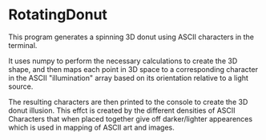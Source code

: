 # RotatingDonut

This program generates a spinning 3D donut using ASCII characters in the terminal. 

It uses numpy to perform the necessary calculations to create the 3D shape, and then maps each point in 3D space to a corresponding character in the ASCII "illumination" array based on its orientation relative to a light source. 

The resulting characters are then printed to the console to create the 3D donut illusion. This effct is created by the different densities of ASCII Characters that when placed together give off darker/lighter appearences which is used in mapping of ASCII art and images. 
